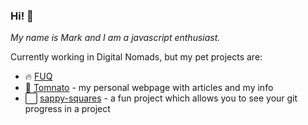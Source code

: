 ### Hi! :tada:

_My name is Mark and I am a javascript enthusiast._

Currently working in Digital Nomads, but my pet projects are:
- :fire: [FUQ](https://github.com/RipDevil/client-FUQs)
- :tomato: [Tomnato](https://www.tomnato.ru/) - my personal webpage with articles and my info
- :white_large_square: [sappy-squares](https://github.com/RipDevil/happy-squares) - a fun project which allows you to see your git progress in a project
